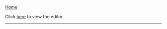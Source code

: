 [Home](https://tkellehe.github.io/nerve/)

Click [here](https://tkellehe.github.io/nerve/editor.html) to view the editor.

---

<script src="https://code.jquery.com/jquery-3.1.1.min.js" integrity="sha256-hVVnYaiADRTO2PzUGmuLJr8BLUSjGIZsDYGmIJLv2b8=" crossorigin="anonymous"></script>

<script src="https://cdn.jsdelivr.net/npm/@tensorflow/tfjs@1.0.0/dist/tf.min.js"></script>

<script src="src/js/detail/helpers.js"></script>
<script src="src/js/detail/layers.js"></script>
<script src="src/js/detail/collectors.js"></script>
<script src="src/js/detail/neural.js"></script>
<script src="src/js/detail/expression.js"></script>

<link rel="stylesheet" type="text/css" href="src/css/docs.css">
<script type="text/javascript" src="src/js/docs.js"></script>




<div class="nerve-share"></div>

<div class="nerve-exec" code="" input="" show></div>

<div class="nerve-debug"></div>
